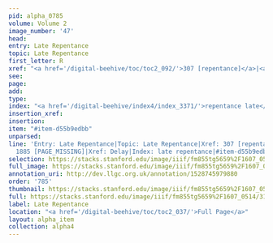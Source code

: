 ```yaml
---
pid: alpha_0785
volume: Volume 2
image_number: '47'
head: 
entry: Late Repentance
topic: Late Repentance
first_letter: R
xref: "<a href='/digital-beehive/toc/toc2_092/'>307 [repentance]</a>|<a href='/digital-beehive/alpha1/alpha_0219/'>Delay</a>"
see: 
page: 
add: 
type: 
index: "<a href='/digital-beehive/index4/index_3371/'>repentance late</a>"
insertion_xref: 
insertion: 
item: "#item-d55b9edbb"
unparsed: 
line: 'Entry: Late Repentance|Topic: Late Repentance|Xref: 307 [repentance]|Xref:
  1885 [PAGE_MISSING]|Xref: Delay|Index: late repentance|#item-d55b9edbb'
selection: https://stacks.stanford.edu/image/iiif/fm855tg5659%2F1607_0514/319,1937,3014,407/full/0/default.jpg
full_image: https://stacks.stanford.edu/image/iiif/fm855tg5659%2F1607_0514/full/full/0/default.jpg
annotation_uri: http://dev.llgc.org.uk/annotation/1528745979880
order: '785'
thumbnail: https://stacks.stanford.edu/image/iiif/fm855tg5659%2F1607_0514/319,1937,600,180/250,/0/default.jpg
full: https://stacks.stanford.edu/image/iiif/fm855tg5659%2F1607_0514/319,1937,3014,407/full/0/default.jpg
label: Late Repentance
location: "<a href='/digital-beehive/toc/toc2_037/'>Full Page</a>"
layout: alpha_item
collection: alpha4
---
```


